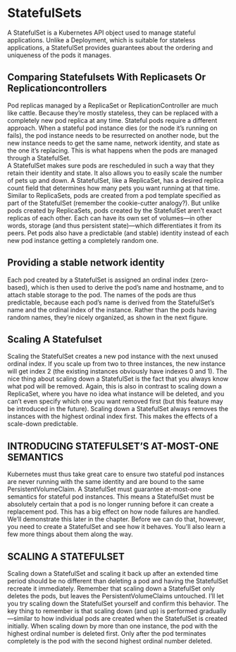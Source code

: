 # StatefulSets
A StatefulSet is a Kubernetes API object used to manage stateful applications.
Unlike a Deployment, which is suitable for stateless applications, a StatefulSet provides guarantees about the ordering and uniqueness of the pods it manages. 

## Comparing Statefulsets With Replicasets Or Replicationcontrollers
Pod replicas managed by a ReplicaSet or ReplicationController are much like cattle.
Because they’re mostly stateless, they can be replaced with a completely new pod
replica at any time. Stateful pods require a different approach. When a stateful pod
instance dies (or the node it’s running on fails), the pod instance needs to be resurrected on another node, but the new instance needs to get the same name, network
identity, and state as the one it’s replacing. This is what happens when the pods are
managed through a StatefulSet. <br>
 A StatefulSet makes sure pods are rescheduled in such a way that they retain their
identity and state. It also allows you to easily scale the number of pets up and down. A
StatefulSet, like a ReplicaSet, has a desired replica count field that determines how
many pets you want running at that time. Similar to ReplicaSets, pods are created from
a pod template specified as part of the StatefulSet (remember the cookie-cutter analogy?). But unlike pods created by ReplicaSets, pods created by the StatefulSet aren’t
exact replicas of each other. Each can have its own set of volumes—in other words,
storage (and thus persistent state)—which differentiates it from its peers. Pet pods
also have a predictable (and stable) identity instead of each new pod instance getting
a completely random one.

## Providing a stable network identity
Each pod created by a StatefulSet is assigned an ordinal index (zero-based), which
is then used to derive the pod’s name and hostname, and to attach stable storage to
the pod. The names of the pods are thus predictable, because each pod’s name is
derived from the StatefulSet’s name and the ordinal index of the instance. Rather
than the pods having random names, they’re nicely organized, as shown in the next
figure.

## Scaling A Statefulset
Scaling the StatefulSet creates a new pod instance with the next unused ordinal index.
If you scale up from two to three instances, the new instance will get index 2 (the existing instances obviously have indexes 0 and 1). 
 The nice thing about scaling down a StatefulSet is the fact that you always know
what pod will be removed. Again, this is also in contrast to scaling down a ReplicaSet,
where you have no idea what instance will be deleted, and you can’t even specify
which one you want removed first (but this feature may be introduced in the future).
Scaling down a StatefulSet always removes the instances with the highest ordinal index
first. This makes the effects of a scale-down predictable.

## INTRODUCING STATEFULSET’S AT-MOST-ONE SEMANTICS
Kubernetes must thus take great care to ensure two stateful pod instances are never
running with the same identity and are bound to the same PersistentVolumeClaim. A
StatefulSet must guarantee at-most-one semantics for stateful pod instances. 
 This means a StatefulSet must be absolutely certain that a pod is no longer running before it can create a replacement pod. This has a big effect on how node failures are handled. 
 We’ll demonstrate this later in the chapter. Before we can do that,
however, you need to create a StatefulSet and see how it behaves. You’ll also learn a
few more things about them along the way.

## SCALING A STATEFULSET
Scaling down a StatefulSet and scaling it back up after an extended time period
should be no different than deleting a pod and having the StatefulSet recreate it
immediately. Remember that scaling down a StatefulSet only deletes the pods, but
leaves the PersistentVolumeClaims untouched. I’ll let you try scaling down the StatefulSet yourself and confirm this behavior. 
The key thing to remember is that scaling down (and up) is performed gradually—similar to how individual pods are created when the StatefulSet is created initially. When scaling down by more than one instance, the pod with the highest ordinal
number is deleted first. Only after the pod terminates completely is the pod with the
second highest ordinal number deleted. 



